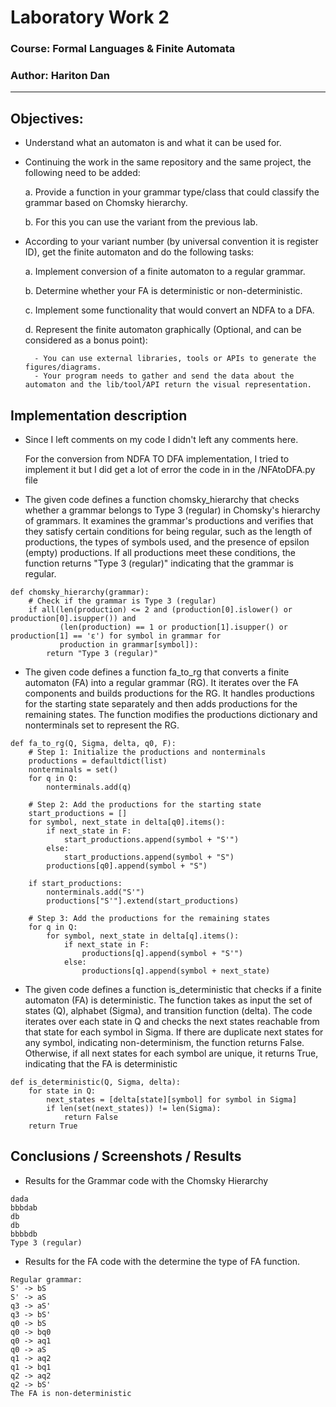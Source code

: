 # Laboratory Work 2

### Course: Formal Languages & Finite Automata
### Author: Hariton Dan

----


## Objectives:

* Understand what an automaton is and what it can be used for.


* Continuing the work in the same repository and the same project, the following need to be added: 

    a. Provide a function in your grammar type/class that could classify the grammar based on Chomsky hierarchy.

    b. For this you can use the variant from the previous lab.


* According to your variant number (by universal convention it is register ID), get the finite automaton and do the following tasks:

    a. Implement conversion of a finite automaton to a regular grammar.
  
    b. Determine whether your FA is deterministic or non-deterministic.
    
    c. Implement some functionality that would convert an NDFA to a DFA.
    
    d. Represent the finite automaton graphically (Optional, and can be considered as a bonus point):
      
        - You can use external libraries, tools or APIs to generate the figures/diagrams.
        - Your program needs to gather and send the data about the automaton and the lib/tool/API return the visual representation.

## Implementation description

* Since I left comments on my code I didn't left any comments here.

  For the conversion from NDFA TO DFA implementation, I tried to implement it but I did get a lot of error the code in
  in the /NFAtoDFA.py file



* The given code defines a function chomsky_hierarchy that checks whether a grammar belongs to Type 3 (regular) in Chomsky's hierarchy of grammars. It examines the grammar's productions and verifies that they satisfy certain conditions for being regular, such as the length of productions, the types of symbols used, and the presence of epsilon (empty) productions. If all productions meet these conditions, the function returns "Type 3 (regular)" indicating that the grammar is regular.
```
def chomsky_hierarchy(grammar):
    # Check if the grammar is Type 3 (regular)
    if all(len(production) <= 2 and (production[0].islower() or production[0].isupper()) and
           (len(production) == 1 or production[1].isupper() or production[1] == 'ε') for symbol in grammar for
           production in grammar[symbol]):
        return "Type 3 (regular)"
```
* The given code defines a function fa_to_rg that converts a finite automaton (FA) into a regular grammar (RG). It iterates over the FA components and builds productions for the RG. It handles productions for the starting state separately and then adds productions for the remaining states. The function modifies the productions dictionary and nonterminals set to represent the RG.
```
def fa_to_rg(Q, Sigma, delta, q0, F):
    # Step 1: Initialize the productions and nonterminals
    productions = defaultdict(list)
    nonterminals = set()
    for q in Q:
        nonterminals.add(q)

    # Step 2: Add the productions for the starting state
    start_productions = []
    for symbol, next_state in delta[q0].items():
        if next_state in F:
            start_productions.append(symbol + "S'")
        else:
            start_productions.append(symbol + "S")
        productions[q0].append(symbol + "S")

    if start_productions:
        nonterminals.add("S'")
        productions["S'"].extend(start_productions)

    # Step 3: Add the productions for the remaining states
    for q in Q:
        for symbol, next_state in delta[q].items():
            if next_state in F:
                productions[q].append(symbol + "S'")
            else:
                productions[q].append(symbol + next_state)
```


* The given code defines a function is_deterministic that checks if a finite automaton (FA) is deterministic. The function takes as input the set of states (Q), alphabet (Sigma), and transition function (delta).
The code iterates over each state in Q and checks the next states reachable from that state for each symbol in Sigma. If there are duplicate next states for any symbol, indicating non-determinism, the function returns False. Otherwise, if all next states for each symbol are unique, it returns True, indicating that the FA is deterministic
```
def is_deterministic(Q, Sigma, delta):
    for state in Q:
        next_states = [delta[state][symbol] for symbol in Sigma]
        if len(set(next_states)) != len(Sigma):
            return False
    return True
```

## Conclusions / Screenshots / Results
* Results for the Grammar code with the Chomsky Hierarchy

```
dada
bbbdab
db
db
bbbbdb
Type 3 (regular)
```

* Results for the FA code with the determine the type of FA function.

```
Regular grammar:
S' -> bS
S' -> aS
q3 -> aS'
q3 -> bS'
q0 -> bS
q0 -> bq0
q0 -> aq1
q0 -> aS
q1 -> aq2
q1 -> bq1
q2 -> aq2
q2 -> bS'
The FA is non-deterministic
```

